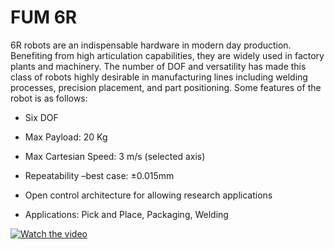 # FUM 6R

 6R robots are an indispensable hardware in modern day production. Benefiting from high articulation capabilities, they are widely used in factory plants and machinery. The number of DOF and versatility has made this class of robots highly desirable in manufacturing lines including welding processes, precision placement, and part positioning. Some features of the robot is as follows: 


- Six DOF

- Max Payload: 20 Kg

- Max Cartesian Speed: 3 m/s (selected axis)

- Repeatability –best case: ±0.015mm

- Open control architecture for allowing research applications
- Applications: Pick and Place, Packaging, Welding

[![Watch the video]()](https://www.fumrobotics.ir/_nuxt/videos/6rBackground.6b8fdab.mp4)